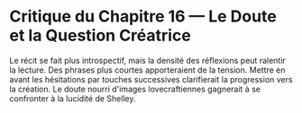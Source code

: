 # Critique du Chapitre 16 — Le Doute et la Question Créatrice
Le récit se fait plus introspectif, mais la densité des réflexions peut ralentir la lecture. Des phrases plus courtes apporteraient de la tension. Mettre en avant les hésitations par touches successives clarifierait la progression vers la création.
Le doute nourri d'images lovecraftiennes gagnerait à se confronter à la lucidité de Shelley.
